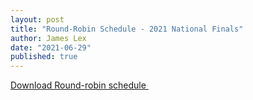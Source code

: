 ```yaml
---
layout: post
title: "Round-Robin Schedule - 2021 National Finals"
author: James Lex
date: "2021-06-29"
published: true
---
```


<a href="{% link assets/2021/2021schedule.pdf %}" class="button is-primary">Download Round-robin schedule&nbsp;<i class="fas fa-download"></i></a>

